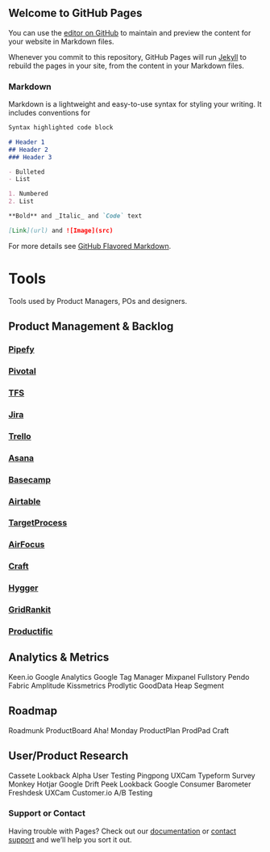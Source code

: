 ## Welcome to GitHub Pages

You can use the [editor on GitHub](https://github.com/andreluizfsantos/ProductManagement/edit/master/index.md) to maintain and preview the content for your website in Markdown files.

Whenever you commit to this repository, GitHub Pages will run [Jekyll](https://jekyllrb.com/) to rebuild the pages in your site, from the content in your Markdown files.

### Markdown

Markdown is a lightweight and easy-to-use syntax for styling your writing. It includes conventions for

```markdown
Syntax highlighted code block

# Header 1
## Header 2
### Header 3

- Bulleted
- List

1. Numbered
2. List

**Bold** and _Italic_ and `Code` text

[Link](url) and ![Image](src)
```

For more details see [GitHub Flavored Markdown](https://guides.github.com/features/mastering-markdown/).

# Tools

Tools used by Product Managers, POs and designers.

## Product Management & Backlog

### [Pipefy](http://www.pipefy.com)
### [Pivotal](http://www.pipefy.com)
### [TFS](http://www.pipefy.com)
### [Jira](http://www.pipefy.com)
### [Trello](http://www.pipefy.com)
### [Asana](http://www.pipefy.com)
### [Basecamp](http://www.pipefy.com)
### [Airtable](http://www.pipefy.com)
### [TargetProcess](http://www.pipefy.com)
### [AirFocus](http://www.pipefy.com)
### [Craft](http://www.pipefy.com)
### [Hygger](http://www.pipefy.com)
### [GridRankit](http://www.pipefy.com)
### [Productific](http://www.pipefy.com)

## Analytics & Metrics

Keen.io
Google Analytics
Google Tag Manager
Mixpanel
Fullstory
Pendo
Fabric
Amplitude
Kissmetrics
Prodlytic
GoodData
Heap
Segment

## Roadmap

Roadmunk
ProductBoard
Aha!
Monday
ProductPlan
ProdPad
Craft


## User/Product Research

Cassete
Lookback
Alpha
User Testing
Pingpong
UXCam
Typeform
Survey Monkey
Hotjar
Google
Drift
Peek
Lookback
Google Consumer Barometer
Freshdesk
UXCam
Customer.io
A/B Testing



### Support or Contact

Having trouble with Pages? Check out our [documentation](https://help.github.com/categories/github-pages-basics/) or [contact support](https://github.com/contact) and we’ll help you sort it out.
